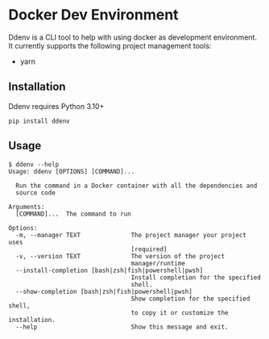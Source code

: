 # Docker Dev Environment
Ddenv is a CLI tool to help with using docker as development environment.
It currently supports the following project management tools:
- yarn

## Installation
Ddenv requires Python 3.10+
```commandline
pip install ddenv
```

## Usage
```
$ ddenv --help
Usage: ddenv [OPTIONS] [COMMAND]...

  Run the command in a Docker container with all the dependencies and
  source code

Arguments:
  [COMMAND]...  The command to run

Options:
  -m, --manager TEXT              The project manager your project uses
                                  [required]
  -v, --version TEXT              The version of the project
                                  manager/runtime
  --install-completion [bash|zsh|fish|powershell|pwsh]
                                  Install completion for the specified
                                  shell.
  --show-completion [bash|zsh|fish|powershell|pwsh]
                                  Show completion for the specified shell,
                                  to copy it or customize the installation.
  --help                          Show this message and exit.

```
